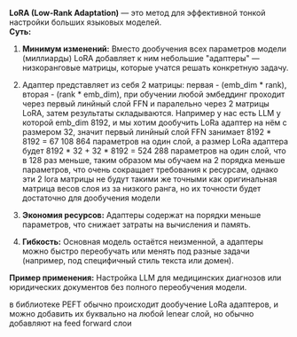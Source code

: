 **LoRA (Low-Rank Adaptation)** — это метод для эффективной тонкой настройки больших языковых моделей.  
**Суть:**

1. **Минимум изменений:** Вместо дообучения всех параметров модели (миллиарды) LoRA добавляет к ним небольшие "адаптеры" — низкоранговые матрицы, которые учатся решать конкретную задачу.
   
2. Адаптер представляет из себя 2 матрицы: первая - (emb_dim * rank), вторая  - (rank * emb_dim), при обучении любой эмбеддинг проходит через первый линйный слой FFN и паралельно через 2 матрицы LoRA, затем результаты складываются. Например у нас есть LLM у которой emb_dim 8192, и мы хотим дообучить LoRa адаптер на нём с размером 32, значит первый линйный слой FFN занимает 8192 * 8192 = 67 108 864 параметров на один слой, а размер LoRa адаптера будет 8192 * 32 + 32 * 8192 = 524 288 параметров на один слой, что в 128 раз меньше, таким образом мы обучаем на 2 порядка меньше параметров, что очень сокращает требования к ресурсам, однако эти 2 lora матрицы не будут такими же точными как оригинальная матрица весов слоя из за низкого ранга, но их точности будет достаточно для дообучения модели
	
3. **Экономия ресурсов:** Адаптеры содержат на порядки меньше параметров, что снижает затраты на вычисления и память.
	
4. **Гибкость:** Основная модель остаётся неизменной, а адаптеры можно быстро переобучать или менять под разные задачи (например, под специфичный стиль текста или домен).
	

**Пример применения:** Настройка LLM для медицинских диагнозов или юридических документов без полного переобучения модели.

в библиотеке PEFT обычно происходит дообучение LoRa адаптеров, и можно добавить их буквально на любой lenear слой, но обычно добавляют на feed forward слои